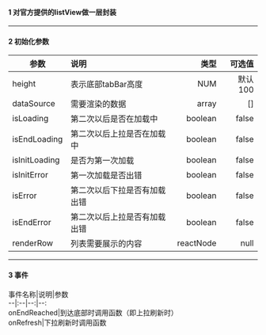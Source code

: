 #### 1 对官方提供的listView做一层封装

---
#### 2 初始化参数
参数|说明|类型|可选值  
--|:--|--:|--:  
height|表示底部tabBar高度|NUM|默认100  
dataSource|需要渲染的数据|array|[]  
isLoading|第二次以后是否在加载中|boolean|false  
isEndLoading|第二次以后上拉是否在加载中|boolean|false  
isInitLoading|是否为第一次加载|boolean|false  
isInitError|第一次加载是否出错|boolean|false  
isError|第二次以后下拉是否有加载出错|boolean|false  
isEndError|第二次以后上拉是否有加载出错|boolean|false  
renderRow|列表需要展示的内容|reactNode|null  



---
#### 3 事件
事件名称|说明|参数  
--|:--|--:|--:  
onEndReached|到达底部时调用函数（即上拉刷新时）  
onRefresh|下拉刷新时调用函数



